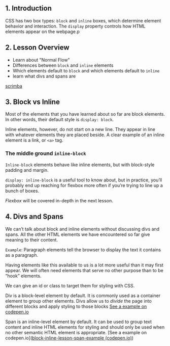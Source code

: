 ## 1. Introduction

CSS has two box types: `block` and `inline` boxes, which determine element behavior and interaction. The `display` property controls how HTML elements appear on the webpage.p

## 2. Lesson Overview

<div>
	<ul>
		<li> Learn about "Normal Flow" </li>
		<li> Differences between <code>block</code> and <code>inline</code> elements </li>
		<li> Which elements default to <code>block</code> and which elements default to <code>inline</code> </li>
		<li> learn what divs and spans are </li>
	</ul>
</div>

[scrimba](https://scrimba.com/)

## 3. Block vs Inline

Most of the elements that you have learned about so far are block elements. In other words, their default style is `display: block`.

Inline elements, however, do not start on a new line. They appear in line with whatever elements they are placed beside. A clear example of an inline element is a link, or `<a>` tag.

### The middle ground `inline-block`

`Inline-block` elements behave like inline elements, but with block-style padding and margin.

`display: inline-block` is a useful tool to know about, but in practice, you’ll probably end up reaching for flexbox more often if you’re trying to line up a bunch of boxes.

*Flexbox* will be covered in-depth in the next lesson.

## 4. Divs and Spans

We can’t talk about block and inline elements without discussing divs and spans. All the other HTML elements we have encountered so far give meaning to their content.

`Example`: Paragraph elements tell the browser to display the text it contains as a paragraph.

Having elements like this available to us is a lot more useful than it may first appear. We will often need elements that serve no other purpose than to be “hook” elements. 

We can give an id or class to target them for styling with CSS.

Div is a block-level element by default. It is commonly used as a container element to group other elements. Divs allow us to _divide_ the page into different blocks and apply styling to those blocks [See a example on codepen.io](https://codepen.io/TheOdinProjectExamples/pen/KKXXbwR)

Span is an inline-level element by default. It can be used to group text content and inline HTML elements for styling and should only be used when no other semantic HTML element is appropriate. [See a example on codepen.io]([block-inline-lesson-span-example (codepen.io)](https://codepen.io/TheOdinProjectExamples/pen/abLLPor))
